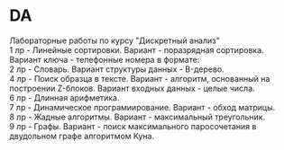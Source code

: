 # DA
Лабораторные работы по курсу "Дискретный анализ"  
1 лр - Линейные сортировки. Вариант - поразрядная сортировка. Вариант ключа - телефонные номера в формате:  
2 лр - Словарь. Вариант структуры данных - B-дерево.  
4 лр - Поиск образца в тексте. Вариант - алгоритм, основанный на построении Z-блоков. Вариант входных данных - целые числа.  
6 лр - Длинная арифметика.  
7 лр - Динамическое програмиирование. Вариант - обход матрицы.  
8 лр - Жадные алгоритмы. Вариант - максимальный треугольник.  
9 лр - Графы. Вариант - поиск максимального паросочетания в двудольном графе алгоритмом Куна.  
